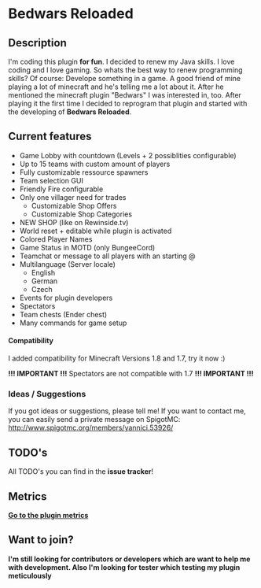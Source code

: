 # Bedwars Reloaded

## Description

I'm coding this plugin **for fun**. I decided to renew my Java skills. I love coding and I love gaming. So whats the best way to renew programming skills? Of course: Develope something in a game.
A good friend of mine playing a lot of minecraft and he's telling me a lot about it. After he mentioned the minecraft plugin "Bedwars" I was interested in, too. After playing it the first time I decided to reprogram that plugin and started with the developing of **Bedwars Reloaded**.

## Current features

* Game Lobby with countdown (Levels + 2 possiblities configurable)
* Up to 15 teams with custom amount of players
* Fully customizable ressource spawners
* Team selection GUI
* Friendly Fire configurable
* Only one villager need for trades
    * Customizable Shop Offers
    * Customizable Shop Categories
* NEW SHOP (like on Rewinside.tv)
* World reset + editable while plugin is activated
* Colored Player Names
* Game Status in MOTD (only BungeeCord)
* Teamchat or message to all players with an starting @
* Multilanguage (Server locale)
    * English
    * German
    * Czech
* Events for plugin developers
* Spectators
* Team chests (Ender chest)
* Many commands for game setup

#### Compatibility

I added compatibility for Minecraft Versions 1.8 and 1.7, try it now :)

**!!! IMPORTANT !!!** Spectators are not compatible with 1.7 **!!! IMPORTANT !!!**

### Ideas / Suggestions

If you got ideas or suggestions, please tell me! If you want to contact me, you can easily send
a private message on SpigotMC: <http://www.spigotmc.org/members/yannici.53926/>

## TODO's

All TODO's you can find in the **issue tracker**!

## Metrics

**[Go to the plugin metrics](http://mcstats.org/plugin/BedwarsRel)**

## Want to join?

**I'm still looking for contributors or developers which are want to help me with development. Also I'm looking for tester which testing my plugin meticulously**